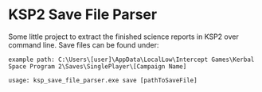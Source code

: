 # KSP2 Save File Parser
Some little project to extract the finished science reports in KSP2 over command line.
Save files can be found under: 
```
example path: C:\Users\[user]\AppData\LocalLow\Intercept Games\Kerbal Space Program 2\Saves\SinglePlayer\[Campaign Name]

usage: ksp_save_file_parser.exe save [pathToSaveFile]
```
